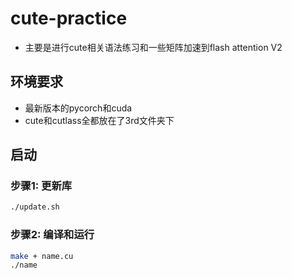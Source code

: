# cute-practice
- 主要是进行cute相关语法练习和一些矩阵加速到flash attention V2
## 环境要求
- 最新版本的pycorch和cuda 
- cute和cutlass全都放在了3rd文件夹下 
## 启动
### 步骤1: 更新库
```bash
./update.sh
```
### 步骤2: 编译和运行
```bash
make + name.cu
./name
```